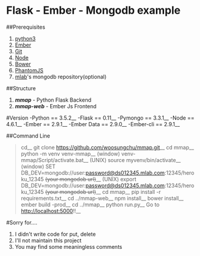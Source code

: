 Flask - Ember - Mongodb example
===============================
##Prerequisites
1. [python3](https://www.python.org/downloads/)
2. [Ember](http://emberjs.com/)
3. [Git](https://git-scm.com/downloads)
4. [Node](https://nodejs.org/en/)
5. [Bower](https://bower.io/)
6. [PhantomJS](http://phantomjs.org/)
4. [mlab](https://mlab.com/)'s mongodb repository(optional)

##Structure
1. ***mmap*** - Python Flask Backend
2. ***mmap-web*** - Ember Js Frontend

#Version
-Python     ==  3.5.2__
-Flask      ==  0.11__
-Pymongo    ==  3.3.1__
-Node       ==  4.6.1__
-Ember      ==  2.9.1__
-Ember Data ==  2.9.0__
-Ember-cli  ==  2.9.1__

##Command Line
>cd__
>git clone https://github.com/woosungchu/mmap.git__
>cd mmap__
>python -m venv venv-mmap__
>(window) venv-mmap/Script/activate.bat__
>(UNIX) source myvenv/bin/activate__
>(window) SET DB_DEV=mongodb://user:password@ds012345.mlab.com:12345/heroku_12345   ~~(your mongodob url)~~__
>(UNIX) export DB_DEV=mongodb://user:password@ds012345.mlab.com:12345/heroku_12345   ~~(your mongodob url)~~__
>cd mmap__
>pip install -r requirements.txt__
>cd ../mmap-web__
>npm install__
>bower install__
>ember build -prod__
>cd ../mmap__
>python run.py__
Go to <http://localhost:5000>!!__

#Sorry for....
1. I didn't write code for put, delete
2. I'll not maintain this project
3. You may find some meaningless comments
